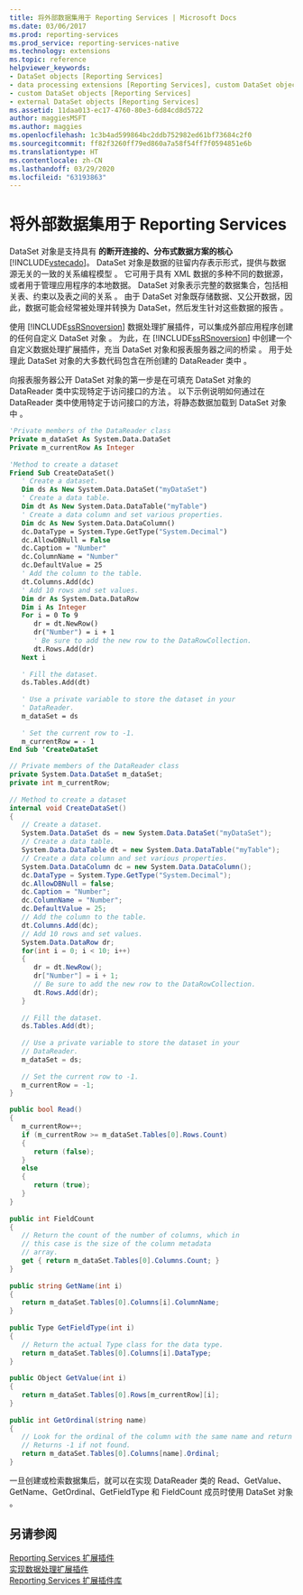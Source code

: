 ```yaml
---
title: 将外部数据集用于 Reporting Services | Microsoft Docs
ms.date: 03/06/2017
ms.prod: reporting-services
ms.prod_service: reporting-services-native
ms.technology: extensions
ms.topic: reference
helpviewer_keywords:
- DataSet objects [Reporting Services]
- data processing extensions [Reporting Services], custom DataSet objects
- custom DataSet objects [Reporting Services]
- external DataSet objects [Reporting Services]
ms.assetid: 11daa013-ec17-4760-80e3-6d84cd8d5722
author: maggiesMSFT
ms.author: maggies
ms.openlocfilehash: 1c3b4ad599864bc2ddb752982ed61bf73684c2f0
ms.sourcegitcommit: ff82f3260ff79ed860a7a58f54ff7f0594851e6b
ms.translationtype: HT
ms.contentlocale: zh-CN
ms.lasthandoff: 03/29/2020
ms.locfileid: "63193863"
---
```

# <a name="using-an-external-dataset-with-reporting-services"></a>将外部数据集用于 Reporting Services
  DataSet 对象是支持具有  **的断开连接的、分布式数据方案的核心**[!INCLUDE[vstecado](../../../includes/vstecado-md.md)]。 DataSet 对象是数据的驻留内存表示形式，提供与数据源无关的一致的关系编程模型  。 它可用于具有 XML 数据的多种不同的数据源，或者用于管理应用程序的本地数据。 DataSet 对象表示完整的数据集合，包括相关表、约束以及表之间的关系  。 由于 DataSet 对象既存储数据、又公开数据，因此，数据可能会经常被处理并转换为 DataSet，然后发生针对这些数据的报告   。  
  
 使用 [!INCLUDE[ssRSnoversion](../../../includes/ssrsnoversion-md.md)] 数据处理扩展插件，可以集成外部应用程序创建的任何自定义 DataSet 对象  。 为此，在 [!INCLUDE[ssRSnoversion](../../../includes/ssrsnoversion-md.md)] 中创建一个自定义数据处理扩展插件，充当 DataSet 对象和报表服务器之间的桥梁  。 用于处理此 DataSet 对象的大多数代码包含在所创建的 DataReader 类中   。  
  
 向报表服务器公开 DataSet 对象的第一步是在可填充 DataSet 对象的 DataReader 类中实现特定于访问接口的方法    。 以下示例说明如何通过在 DataReader 类中使用特定于访问接口的方法，将静态数据加载到 DataSet 对象中   。  
  
```vb  
'Private members of the DataReader class  
Private m_dataSet As System.Data.DataSet  
Private m_currentRow As Integer  
  
'Method to create a dataset  
Friend Sub CreateDataSet()  
   ' Create a dataset.  
   Dim ds As New System.Data.DataSet("myDataSet")  
   ' Create a data table.   
   Dim dt As New System.Data.DataTable("myTable")  
   ' Create a data column and set various properties.   
   Dim dc As New System.Data.DataColumn()  
   dc.DataType = System.Type.GetType("System.Decimal")  
   dc.AllowDBNull = False  
   dc.Caption = "Number"  
   dc.ColumnName = "Number"  
   dc.DefaultValue = 25  
   ' Add the column to the table.   
   dt.Columns.Add(dc)  
   ' Add 10 rows and set values.   
   Dim dr As System.Data.DataRow  
   Dim i As Integer  
   For i = 0 To 9  
      dr = dt.NewRow()  
      dr("Number") = i + 1  
      ' Be sure to add the new row to the DataRowCollection.   
      dt.Rows.Add(dr)  
   Next i  
  
   ' Fill the dataset.  
   ds.Tables.Add(dt)  
  
   ' Use a private variable to store the dataset in your  
   ' DataReader.  
   m_dataSet = ds  
  
   ' Set the current row to -1.  
   m_currentRow = - 1  
End Sub 'CreateDataSet  
```  
  
```csharp  
// Private members of the DataReader class  
private System.Data.DataSet m_dataSet;  
private int m_currentRow;  
  
// Method to create a dataset  
internal void CreateDataSet()  
{  
   // Create a dataset.  
   System.Data.DataSet ds = new System.Data.DataSet("myDataSet");  
   // Create a data table.   
   System.Data.DataTable dt = new System.Data.DataTable("myTable");  
   // Create a data column and set various properties.   
   System.Data.DataColumn dc = new System.Data.DataColumn();   
   dc.DataType = System.Type.GetType("System.Decimal");   
   dc.AllowDBNull = false;   
   dc.Caption = "Number";   
   dc.ColumnName = "Number";   
   dc.DefaultValue = 25;   
   // Add the column to the table.   
   dt.Columns.Add(dc);   
   // Add 10 rows and set values.   
   System.Data.DataRow dr;   
   for(int i = 0; i < 10; i++)  
   {   
      dr = dt.NewRow();   
      dr["Number"] = i + 1;   
      // Be sure to add the new row to the DataRowCollection.   
      dt.Rows.Add(dr);  
   }  
  
   // Fill the dataset.  
   ds.Tables.Add(dt);  
  
   // Use a private variable to store the dataset in your  
   // DataReader.  
   m_dataSet = ds;  
  
   // Set the current row to -1.  
   m_currentRow = -1;  
}  
```  
  
```csharp  
public bool Read()  
{  
   m_currentRow++;  
   if (m_currentRow >= m_dataSet.Tables[0].Rows.Count)   
   {  
      return (false);  
   }   
   else   
   {  
      return (true);  
   }  
}  
  
public int FieldCount  
{  
   // Return the count of the number of columns, which in  
   // this case is the size of the column metadata  
   // array.  
   get { return m_dataSet.Tables[0].Columns.Count; }  
}  
  
public string GetName(int i)  
{  
   return m_dataSet.Tables[0].Columns[i].ColumnName;  
}  
  
public Type GetFieldType(int i)  
{  
   // Return the actual Type class for the data type.  
   return m_dataSet.Tables[0].Columns[i].DataType;  
}  
  
public Object GetValue(int i)  
{  
   return m_dataSet.Tables[0].Rows[m_currentRow][i];  
}  
  
public int GetOrdinal(string name)  
{  
   // Look for the ordinal of the column with the same name and return it.  
   // Returns -1 if not found.  
   return m_dataSet.Tables[0].Columns[name].Ordinal;  
}  
```  
  
 一旦创建或检索数据集后，就可以在实现 DataReader 类的 Read、GetValue、GetName、GetOrdinal、GetFieldType 和 FieldCount 成员时使用 DataSet 对象         。  
  
## <a name="see-also"></a>另请参阅  
 [Reporting Services 扩展插件](../../../reporting-services/extensions/reporting-services-extensions.md)   
 [实现数据处理扩展插件](../../../reporting-services/extensions/data-processing/implementing-a-data-processing-extension.md)   
 [Reporting Services 扩展插件库](../../../reporting-services/extensions/reporting-services-extension-library.md)  
  
  
